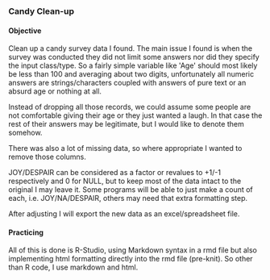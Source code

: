 ### Candy Clean-up

#### Objective
Clean up a candy survey data I found. The main issue I found is when the survey was conducted they did not limit some answers nor did they specify the input class/type. So a fairly simple variable like 'Age' should most likely be less than 100 and averaging about two digits, unfortunately all numeric answers are strings/characters coupled with answers of pure text or an absurd age or nothing at all. 

Instead of dropping all those records, we could assume some people are not comfortable giving their age or they just wanted a laugh. In that case the rest of their answers may be legitimate, but I would like to denote them somehow.

There was also a lot of missing data, so where appropriate I wanted to remove those columns.

JOY/DESPAIR can be considered as a factor or revalues to +1/-1 respectively and 0 for NULL, but to keep most of the data intact to the original I may leave it. Some programs will be able to just make a count of each, i.e. JOY/NA/DESPAIR, others may need that extra formatting step.

After adjusting I will export the new data as an excel/spreadsheet file.

#### Practicing
All of this is done is R-Studio, using Markdown syntax in a rmd file but also implementing html formatting directly into the rmd file (pre-knit). So other than R code, I use markdown and html.
